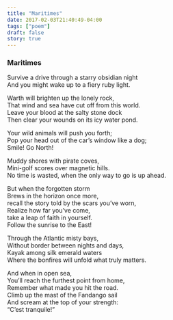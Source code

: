 ```yaml
---
title: "Maritimes"
date: 2017-02-03T21:40:49-04:00
tags: ["poem"]
draft: false
story: true
---
```


### Maritimes

Survive a drive through a starry obsidian night  
And you might wake up to a fiery ruby light.  

Warth will brighten up the lonely rock,  
That wind and sea have cut off from this world.  
Leave your blood at the salty stone dock  
Then clear your wounds on its icy water pond.  

Your wild animals will push you forth;  
Pop your head out of the car’s window like a dog;  
Smile! Go North!  

Muddy shores with pirate coves,  
Mini-golf  scores over magnetic hills.  
No time is wasted, when the only way to go is up ahead.  

But when the forgotten storm  
Brews in the horizon once more,  
recall the story told by the scars you’ve worn,  
Realize how far you’ve come,  
take a leap of faith in yourself.  
Follow the sunrise to the East!  

Through the Atlantic misty bays,  
Without border between nights and days,  
Kayak among silk emerald waters  
Where the bonfires will unfold what truly matters.  

And when in open sea,  
You’ll reach the furthest point from home,  
Remember what made you hit the road.  
Climb up the mast of the Fandango sail  
And scream at the top of your strength:  
“C’est tranquile!”  
